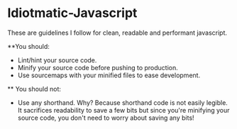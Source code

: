 Idiotmatic-Javascript
=====================

These are guidelines I follow for clean, readable and performant javascript.

**You should:

+ Lint/hint your source code.
+ Minify your source code before pushing to production.
+ Use sourcemaps with your minified files to ease development.

** You should not:

+ Use any shorthand.
    Why? Because shorthand code is not easily legible. It sacrifices readability to save a few bits but since you're minifying your source code, you don't need to worry about saving any bits!


